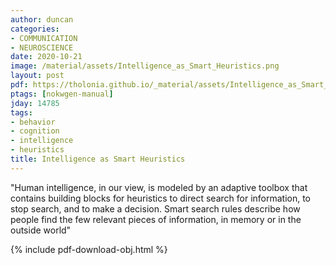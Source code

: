 ```yaml
---
author: duncan
categories:
- COMMUNICATION
- NEUROSCIENCE
date: 2020-10-21
image: /material/assets/Intelligence_as_Smart_Heuristics.png
layout: post
pdf: https://tholonia.github.io/_material/assets/Intelligence_as_Smart_Heuristics.pdf
ptags: [nokwgen-manual] 
jday: 14785
tags:
- behavior
- cognition
- intelligence
- heuristics
title: Intelligence as Smart Heuristics
---
```


"Human intelligence, in our view, is modeled by an adaptive toolbox that contains building blocks for heuristics to direct search for information, to stop search, and to make a decision. Smart search rules describe how people find the few relevant pieces of information, in memory or in the outside world"

<!--more-->

{% include pdf-download-obj.html %}
